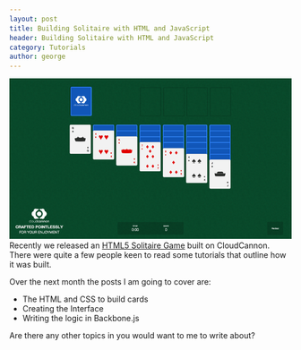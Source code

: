 ```yaml
---
layout: post
title: Building Solitaire with HTML and JavaScript
header: Building Solitaire with HTML and JavaScript
category: Tutorials
author: george
---
```


![Solitaire Game Screenshot](/img/blog/solitaire.png)
Recently we released an <a target="_blank" href="http://solitaire.cloudvent.net">HTML5 Solitaire Game</a> built on CloudCannon. There were quite a few people keen to read some tutorials that outline how it was built.

Over the next month the posts I am going to cover are:
* The HTML and CSS to build cards
* Creating the Interface
* Writing the logic in Backbone.js

Are there any other topics in you would want to me to write about?